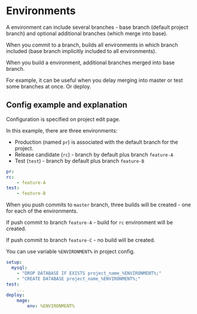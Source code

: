 Environments
============

A environment can include several branches - base branch (default project branch) and optional additional branches (which merge into base).

When you commit to a branch, builds all environments in which branch included (base branch implicitly included to all environments).

When you build a environment, additional branches merged into base branch.

For example, it can be useful when you delay merging into master or test some branches at once. Or deploy.

Config example and explanation
------------------------------
Configuration is specified on project edit page.

In this example, there are three environments:
* Production (named `pr`) is associated with the default branch for the project.
* Release candidate (`rc`) - branch by default plus branch `feature-A`
* Test (`test`) - branch by default plus branch `feature-B`

```yml
pr:
rc:
    - feature-A
test:
    - feature-B
```

When you push commits to `master` branch, three builds will be created - one for each of the environments.

If push commit to branch `feature-A` - build for `rc` environment will be created.

If push commit to branch `feature-C` - no build will be created.

You can use variable `%ENVIRONMENT%` in project config.

```yml
setup:
  mysql:
    - "DROP DATABASE IF EXISTS project_name_%ENVIRONMENT%;"
    - "CREATE DATABASE project_name_%ENVIRONMENT%;"
test:
    ...
deploy:
    mage:
        env: %ENVIRONMENT%
```
